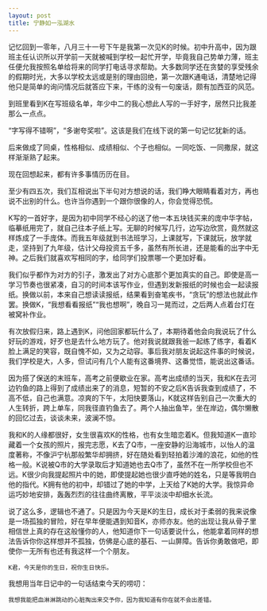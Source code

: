 ```yaml
---
layout: post
title: 宁静如一泓湖水
---
```


记忆回到一零年，八月三十一号下午是我第一次见K的时候。初中升高中，因为跟班主任认识所以开学前一天就被喊到学校一起忙开学，毕竟我自己势单力薄，班主任便允我按照名单给将来的同学打电话寻求帮助。大多数同学还在贪婪的享受残余的假期时光，大多以学校太远或是别的理由回绝，第一次跟K通电话，清楚地记得他只是简单的询问情况后就答应下来，干练的没有一句废话，颇有加西亚的风范。

到班里看到K在写班级名单，年少中二的我心想此人写的一手好字，居然只比我差那么一点点。

“字写得不错啊”，“多谢夸奖啦”。这该是我们在线下说的第一句记忆犹新的话。

后来做成了同桌，性格相似、成绩相似、个子也相似。一同吃饭、一同撒尿，就这样渐渐熟了起来。

现在回想起来，都有许多事情历历在目。

至少有四五次，我们互相说出下半句对方想说的话，我们睁大眼睛看着对方，再也说不出别的什么。也许当你遇到一个跟你很像的人，你会觉得恐慌。

K写的一首好字，是因为初中同学不经心的送了他一本五块钱买来的庞中华字帖，临摹纸用完了，就自己往本子纸上写。无聊的时候写几行，边写边欣赏，竟然就这样炼成了一手庞体。而我五年级就到书法班学习，上课就写，下课就玩，放学就走，坚持到了九年级，估计父母投资五千多，虽然有所长进，还是能看的出字中无神。之后我们就喜欢写相同的字，给同学们投票哪一个更加好看。

我们似乎都作为对方的引子，激发出了对方心底那个更加真实的自己。即使是高一学习节奏也很紧凑，自习的时间本该写作业，但遇到发新报纸的时候也会一起读报纸。换做以前，本来自己想读读报纸，结果看到奋笔疾书，“贪玩”的想法也就此作罢。换做K，“我想看看报纸”“我也想啊”，晚自习一晃而过，之后两人点着台灯在被窝补作业。

有次放假归来，路上遇到K，问他回家都玩什么了，本期待着他会向我说玩了什么好玩的游戏，好歹也是去什么地方玩了。他对我说就跟我爸一起练了练字，看着K脸上满足的笑容，既自愧不如，又为之动容。事后我对朋友说起这件事的时候说，我们学校是大，人多，但试问有几个人能有这番境界、这番觉悟，能说出这番话。

因为搭了保送的末班车，高考之前便歇业在家。高考出成绩的当天，我和K在去河边钓鱼的路上得到了成绩出来了的消息，短暂的不安之后K告诉我查到成绩了，不高不低，自己也满意。凉爽的下午，太阳快要落山，K就这样告别自己一次重大的人生转折，跨上单车，同我径直钓鱼去了。两个人抽出鱼竿，坐在岸边，偶尔懒散的回忆过去，谈谈未来，波澜不惊。

我和K的人缘都很好，女生很喜欢K的性格，也有女生暗恋着K。但我知道K一直珍藏着一个女孩的照片，报完志愿，K去了Q市，一座安静的沿海城市，以怡人的温度著称，不像沪宁杭那般繁华却拥挤，好在随处看到轻拍着沙滩的浪花，如他的性格一般。K说被Q市的大学录取后才知道她也去Q市了，虽然不在一所学校但也不远。K很少向我提起照片中的她，即使提起她也很少直呼她的姓名，只是等我明白他的指代。K拥有他的初中，却错过了她的中学，上天给了K她的大学。我惊异命运巧妙地安排，轰轰烈烈的往往曲终离散，平平淡淡中却细水长流。

说了这么多，逻辑也不通了。只是因为今天是K的生日，成长对于柔弱的我来说像是一场孤独的冒险，好在早年便能遇到知音K，亦师亦友。他的出现让我从骨子里相信世上真的存在这般懂你的人，他知道你下一句话要说什么，他能拿着同样的想法告诉你你这样想并不孤独，仿佛是心底的基石、一山屏障。告诉你勇敢做吧，即使你一无所有也还有我这样一个个朋友。

	K君，今天是你的生日，祝你生日快乐。

我想用当年日记中的一句话结束今天的唠叨：

	我想我能把血淋淋跳动的心脏掏出来交予你，因为我知道有你在就不会出差错。

